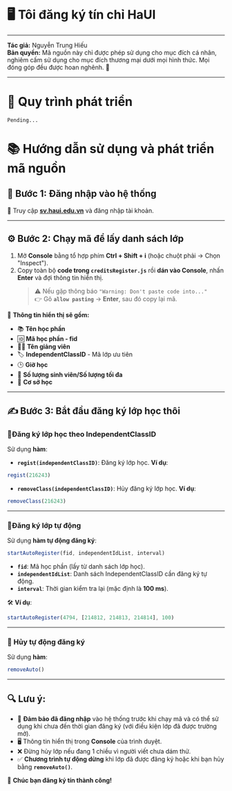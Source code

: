 # 🖥️ Tôi đăng ký tín chỉ HaUI
---
**Tác giả:** Nguyễn Trung Hiếu    
**Bản quyền:** Mã nguồn này chỉ được phép sử dụng cho mục đích cá nhân, nghiêm cấm sử dụng cho mục đích thương mại dưới mọi hình thức. Mọi đóng góp đều được hoan nghênh. 🌟

---

# 🚀 Quy trình phát triển
    Pending...
# 📚 Hướng dẫn sử dụng và phát triển mã nguồn

## 🚀 Bước 1: Đăng nhập vào hệ thống

🔗 Truy cập [**sv.haui.edu.vn**](https://sv.haui.edu.vn/) và đăng nhập tài khoản.

---

## ⚙️ Bước 2: Chạy mã để lấy danh sách lớp

1. Mở **Console** bằng tổ hợp phím **Ctrl + Shift + i** (hoặc chuột phải -> Chọn "Inspect").
2. Copy toàn bộ **code trong `creditsRegister.js`** rồi **dán vào Console**, nhấn **Enter** và đợi thông tin hiển thị.
   > ⚠️ Nếu gặp thông báo `"Warning: Don't paste code into..."`  
   👉 Gõ **`allow pasting`** -> **Enter**, sau đó copy lại mã.

🎯 **Thông tin hiển thị sẽ gồm:**
- 📚 **Tên học phần**
- 🆔 **Mã học phần - fid**
- 🧑‍🏫 **Tên giảng viên**
- 🏷️ **IndependentClassID** - Mã lớp ưu tiên
- 🕒 **Giờ học**
- 👥 **Số lượng sinh viên/Số lượng tối đa**
- 🏫 **Cơ sở học**

---

## ✍️ Bước 3: Bắt đầu đăng ký lớp học thôi
### 🤖Đăng ký lớp học theo IndependentClassID

Sử dụng **hàm**:

- **`regist(independentClassID)`**: Đăng ký lớp học. **Ví dụ**:
  
```javascript
regist(216243)
```
- **`removeClass(independentClassID)`**: Hủy đăng ký lớp học. **Ví dụ**:
```javascript
removeClass(216243)
```
---

### 🤖Đăng ký lớp tự động

Sử dụng **hàm tự động đăng ký**:

```javascript
startAutoRegister(fid, independentIdList, interval)
```

- **`fid`**: Mã học phần (lấy từ danh sách lớp học).
- **`independentIdList`**: Danh sách IndependentClassID cần đăng ký tự động.
- **`interval`**: Thời gian kiểm tra lại (mặc định là **100 ms**).

🛠️ **Ví dụ**:

```javascript
startAutoRegister(4794, [214812, 214813, 214814], 100)
```

---

### 🛑 Hủy tự động đăng ký

Sử dụng **hàm**:

```javascript
removeAuto()
```

---

## 🔍 Lưu ý:

- 💾 **Đảm bảo đã đăng nhập** vào hệ thống trước khi chạy mã và có thể sử dụng khi chưa đến thời gian đăng ký (với điều kiện lớp đã được trường mở).
- 🖥️ Thông tin hiển thị trong **Console** của trình duyệt.
- ❌ Đừng hủy lớp nếu đang 1 chiều vì người viết chưa dám thử.
- ✅ **Chương trình tự động dừng** khi lớp đã được đăng ký hoặc khi bạn hủy bằng **`removeAuto()`**.

🎉 **Chúc bạn đăng ký tín thành công!**